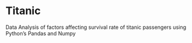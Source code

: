 # Titanic
Data Analysis of factors affecting survival rate of titanic passengers using Python’s Pandas and Numpy
